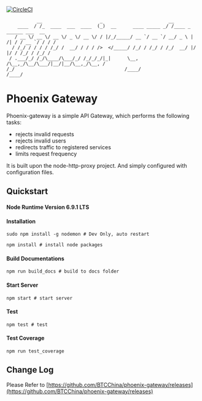 [![CircleCI](https://circleci.com/gh/BTCChina/phoenix-gateway/tree/dev.svg?style=shield&circle-token=45015a30fe553940bcc3267a691ce2a2a5857ae6)](https://circleci.com/gh/BTCChina/phoenix-gateway/tree/dev)

```
           __                     _                        __                          
    ____  / /_  ____  ___  ____  (_)  __      ____ _____ _/ /____ _      ______ ___  __
   / __ \/ __ \/ __ \/ _ \/ __ \/ / |/_/_____/ __ `/ __ `/ __/ _ \ | /| / / __ `/ / / /
  / /_/ / / / / /_/ /  __/ / / / />  </_____/ /_/ / /_/ / /_/  __/ |/ |/ / /_/ / /_/ / 
 / .___/_/ /_/\____/\___/_/ /_/_/_/|_|      \__, /\__,_/\__/\___/|__/|__/\__,_/\__, /  
/_/                                        /____/                             /____/   
```

# Phoenix Gateway

Phoenix-gateway is a simple API Gateway, which performs the following tasks:
- rejects invalid requests
- rejects invalid users
- redirects traffic to registered services
- limits request frequency

It is built upon the node-http-proxy project. And simply configured with configuration files.

## Quickstart
#### Node Runtime Version 6.9.1 LTS
#### Installation
```shell
sudo npm install -g nodemon # Dev Only, auto restart
```
```shell
npm install # install node packages
```

#### Build Documentations
```shell
npm run build_docs # build to docs folder
```
#### Start Server
```shell
npm start # start server
```
#### Test
```shell
npm test # test
```
#### Test Coverage
```shell
npm run test_coverage
```

## Change Log
Please Refer to [https://github.com/BTCChina/phoenix-gateway/releases](https://github.com/BTCChina/phoenix-gateway/releases)
